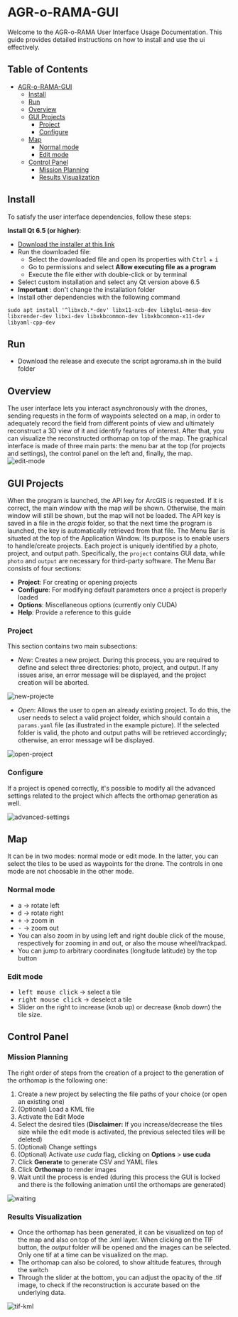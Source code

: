 # AGR-o-RAMA-GUI

Welcome to the AGR-o-RAMA User Interface Usage Documentation. This guide provides detailed instructions on how to install and use the ui effectively.  

## Table of Contents

- [AGR-o-RAMA-GUI](#agr-o-rama-gui)
  - [Install](#install)
  - [Run](#run)
  - [Overview](#overview)
  - [GUI Projects](#gui-projects)
    - [Project](#project)
    - [Configure](#configure)
  - [Map](#map)
    - [Normal mode](#normal-mode)
    - [Edit mode](#edit-mode)
  - [Control Panel](#control-panel)
    - [Mission Planning](#mission-planning)
    - [Results Visualization](#results-visualization)

## Install

To satisfy the user interface dependencies, follow these steps:

**Install Qt 6.5 (or higher)**:

- [Download the installer at this link](https://www.qt.io/download-qt-installer-oss?hsCtaTracking=99d9dd4f-5681-48d2-b096-470725510d34%7C074ddad0-fdef-4e53-8aa8-5e8a876d6ab4)
- Run the downloaded file:
  - Select the downloaded file and open its properties with <kbd>Ctrl</kbd> + <kbd>i</kbd>
  - Go to permissions and select **Allow executing file as a program**
  - Execute the file either with double-click or by terminal
- Select custom installation and select any Qt version above 6.5
- **Important** : don't change the installation folder
- Install other dependencies with the following command
```  
sudo apt install '^libxcb.*-dev' libx11-xcb-dev libglu1-mesa-dev libxrender-dev libxi-dev libxkbcommon-dev libxkbcommon-x11-dev libyaml-cpp-dev 
```

## Run

- Download the release and execute the script agrorama.sh in the build folder


## Overview

The user interface lets you interact asynchronously with the drones, sending requests in the form of waypoints selected on a map, in order to adequately record the field from different points of view and ultimately reconstruct a 3D view of it and identify features of interest. After that, you can visualize the reconstructed orthomap on top of the map. The graphical interface is made of three main parts: the menu bar at the top (for projects and settings), the control panel on the left and, finally, the map.
![edit-mode](images/edit-mode.png)  

## GUI Projects

When the program is launched, the API key for ArcGIS is requested. If it is correct, the main window with the map will be shown. Otherwise, the main window will still be shown, but the map will not be loaded.
The API key is saved in a file in the $arcgis$ folder, so that the next time the program is launched, the key is automatically retrieved from that file. 
The Menu Bar is situated at the top of the Application Window. Its purpose is to enable users to handle/create projects. Each project is uniquely identified by a photo, project, and output path. Specifically, the `project` contains GUI data, while `photo` and `output` are necessary for third-party software. The Menu Bar consists of four sections:

- **Project**: For creating or opening projects
- **Configure**: For modifying default parameters once a project is properly loaded
- **Options**: Miscellaneous options (currently only CUDA)
- **Help**: Provide a reference to this guide

### Project
  This section contains two main subsections:
  - *New*: Creates a new project. During this process, you are required to define and select three directories: photo, project, and output. If any issues arise, an error message will be displayed, and the project creation will be aborted.

![new-projecte](images/new-project.png)  

  - *Open*: Allows the user to open an already existing project. To do this, the user needs to select a valid project folder, which should contain a `params.yaml` file (as illustrated in the example picture). If the selected folder is valid, the photo and output paths will be retrieved accordingly; otherwise, an error message will be displayed.

![open-project](images/open-project.png)  


### Configure
  If a project is opened correctly, it's possible to modify all the advanced settings related to the project which affects the orthomap generation as well. 

![advanced-settings](images/advanced-settings.png)

## Map

It can be in two modes: normal mode or edit mode. In the latter, you can select the tiles to be used as waypoints for the drone. The controls in one mode are not choosable in the other mode.

### Normal mode

- <kbd>a</kbd> &rarr; rotate left
- <kbd>d</kbd> &rarr; rotate right
- <kbd>+</kbd> &rarr; zoom in
- <kbd>-</kbd> &rarr; zoom out
- You can also zoom in by using left and right double click of the mouse, respectively for zooming in and out, or also the mouse wheel/trackpad.
- You can jump to arbitrary coordinates (longitude latitude) by the top button

### Edit mode

- <kbd>left mouse click</kbd> &rarr; select a tile
- <kbd>right mouse click</kbd> &rarr; deselect a tile
- Slider on the right to increase (knob up) or decrease (knob down) the tile size.


## Control Panel

### Mission Planning

The right order of steps from the creation of a project to the generation of the orthomap is the following one:

1. Create a new project by selecting the file paths of your choice (or open an existing one)
2. (Optional) Load a KML file
3. Activate the Edit Mode
4. Select the desired tiles
   (**Disclaimer:** If you increase/decrease the tiles size while the edit mode is activated, the previous selected tiles will be deleted)
5. (Optional) Change settings
6. (Optional) Activate $use$ $cuda$ flag, clicking on **Options** > **use cuda**
7. Click **Generate** to generate CSV and YAML files
8. Click **Orthomap** to render images
9. Wait until the process is ended (during this process the GUI is locked and there is the following animation until the orthomaps are generated)

![waiting](images/crop.gif)


### Results Visualization

- Once the orthomap has been generated, it can be visualized on top of the map and also on top of the .kml layer. When clicking on the TIF button, the $output$ folder will be opened and the images can be selected. Only one tif at a time can be visualized on the map.
- The orthomap can also be colored, to show altitude features, through the switch
- Through the slider at the bottom, you can adjust the opacity of the .tif image, to check if the reconstruction is accurate based on the underlying data.

![tif-kml](https://github.com/Lab-RoCoCo-Sapienza/AGR-o-RAMA-GUI/assets/38572113/d03ce605-0221-413f-9319-47ea4a04bde4)

